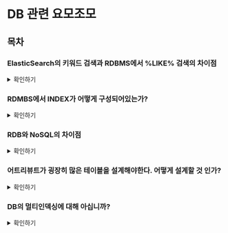 # DB 관련 요모조모

## 목차

### ElasticSearch의 키워드 검색과 RDBMS에서 %LIKE% 검색의 차이점

<details>
    <summary>확인하기</summary>
</details>

### RDMBS에서 INDEX가 어떻게 구성되어있는가?

<details>
    <summary>확인하기</summary>
</details>

### RDB와 NoSQL의 차이점

<details>
    <summary>확인하기</summary>
</details>

### 어트리뷰트가 굉장히 많은 테이블을 설계해야한다. 어떻게 설계할 것 인가?

<details>
    <summary>확인하기</summary>
1. Master - slave, 스토리지 사용, 카디널리티 기준 인덱싱 선정
2. 인덱싱 성능 검사
3. explain 사용
</details>

### DB의 멀티인덱싱에 대해 아십니까?

<details>
    <summary>확인하기</summary>
</details>
